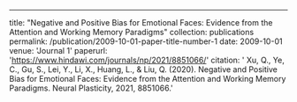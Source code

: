 ---
title: "Negative and Positive Bias for Emotional Faces: Evidence from the Attention and Working Memory Paradigms"
collection: publications
permalink: /publication/2009-10-01-paper-title-number-1
date: 2009-10-01
venue: 'Journal 1'
paperurl: 'https://www.hindawi.com/journals/np/2021/8851066/'
citation: ' Xu, Q., Ye, C., Gu, S., Lei, Y., Li, X., Huang, L., & Liu, Q. (2020). Negative and Positive Bias for Emotional Faces: Evidence from the Attention and Working Memory Paradigms. Neural Plasticity, 2021, 8851066.'


